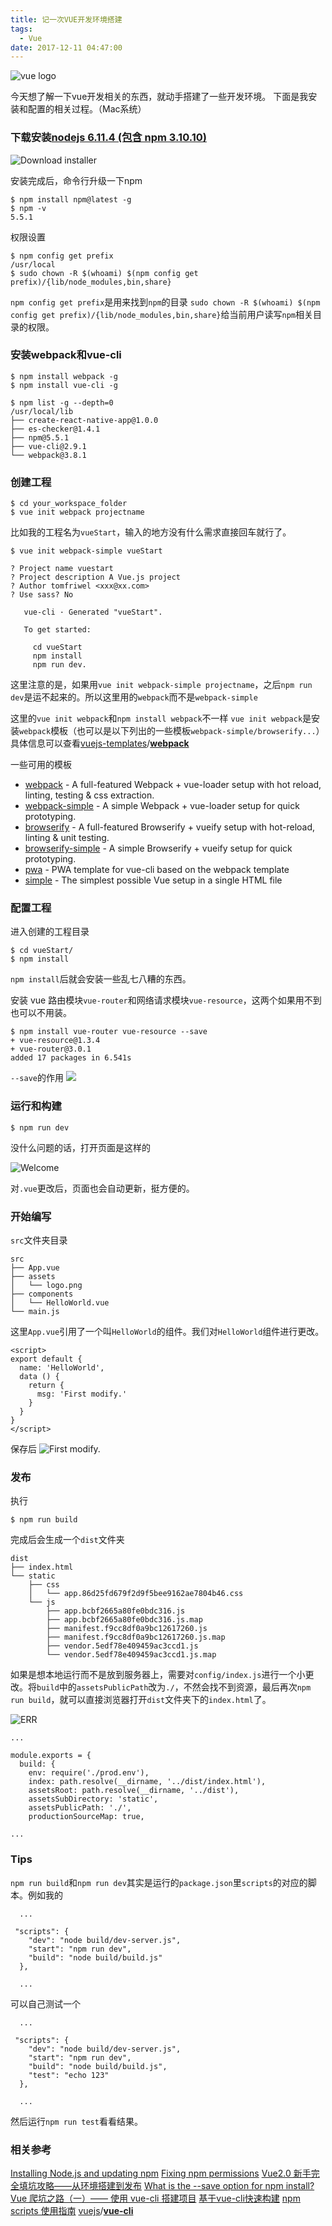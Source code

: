 ```yaml
---
title: 记一次VUE开发环境搭建
tags:
  - Vue
date: 2017-12-11 04:47:00
---
```



![vue logo](http://upload-images.jianshu.io/upload_images/2158535-c9700943d83aa88f.png?imageMogr2/auto-orient/strip%7CimageView2/2/w/1240)

今天想了解一下vue开发相关的东西，就动手搭建了一些开发环境。
下面是我安装和配置的相关过程。（Mac系统）

### 下载安装[nodejs 6.11.4 (包含 npm 3.10.10)](https://nodejs.org/en/download/)
![Download installer](http://upload-images.jianshu.io/upload_images/2158535-33fb128c8fd8a308.png?imageMogr2/auto-orient/strip%7CimageView2/2/w/600)

安装完成后，命令行升级一下npm
```
$ npm install npm@latest -g
$ npm -v
5.5.1
```
权限设置
```
$ npm config get prefix
/usr/local
$ sudo chown -R $(whoami) $(npm config get prefix)/{lib/node_modules,bin,share}
```

`npm config get prefix`是用来找到`npm`的目录
`sudo chown -R $(whoami) $(npm config get prefix)/{lib/node_modules,bin,share}`给当前用户读写`npm`相关目录的权限。

### 安装webpack和vue-cli
```
$ npm install webpack -g
$ npm install vue-cli -g

$ npm list -g --depth=0
/usr/local/lib
├── create-react-native-app@1.0.0
├── es-checker@1.4.1
├── npm@5.5.1
├── vue-cli@2.9.1
└── webpack@3.8.1
```

### 创建工程
```
$ cd your_workspace_folder
$ vue init webpack projectname
```
比如我的工程名为`vueStart`，输入的地方没有什么需求直接回车就行了。

```
$ vue init webpack-simple vueStart

? Project name vuestart
? Project description A Vue.js project
? Author tomfriwel <xxx@xx.com>
? Use sass? No

   vue-cli · Generated "vueStart".

   To get started:
   
     cd vueStart
     npm install
     npm run dev.
```
这里注意的是，如果用`vue init webpack-simple projectname`，之后`npm run dev`是运不起来的。所以这里用的`webpack`而不是`webpack-simple`

这里的`vue init webpack`和`npm install webpack`不一样
 `vue init webpack`是安装`webpack`模板（也可以是以下列出的一些模板`webpack-simple/browserify...`）
具体信息可以查看[vuejs-templates](https://github.com/vuejs-templates)/**[webpack](https://github.com/vuejs-templates/webpack)**

一些可用的模板
* [webpack](https://github.com/vuejs-templates/webpack) - A full-featured Webpack + vue-loader setup with hot reload, linting, testing & css extraction.
* [webpack-simple](https://github.com/vuejs-templates/webpack-simple) - A simple Webpack + vue-loader setup for quick prototyping.
* [browserify](https://github.com/vuejs-templates/browserify) - A full-featured Browserify + vueify setup with hot-reload, linting & unit testing.
* [browserify-simple](https://github.com/vuejs-templates/browserify-simple) - A simple Browserify + vueify setup for quick prototyping.
* [pwa](https://github.com/vuejs-templates/pwa) - PWA template for vue-cli based on the webpack template
* [simple](https://github.com/vuejs-templates/simple) - The simplest possible Vue setup in a single HTML file


### 配置工程
进入创建的工程目录
```
$ cd vueStart/
$ npm install
```
`npm install`后就会安装一些乱七八糟的东西。

安装 vue 路由模块`vue-router`和网络请求模块`vue-resource`，这两个如果用不到也可以不用装。
```
$ npm install vue-router vue-resource --save
+ vue-resource@1.3.4
+ vue-router@3.0.1
added 17 packages in 6.541s
```
`--save`的作用
![](http://upload-images.jianshu.io/upload_images/2158535-0b9922d19ae9946b.png?imageMogr2/auto-orient/strip%7CimageView2/2/w/1240)

### 运行和构建

```
$ npm run dev
```
没什么问题的话，打开页面是这样的

![Welcome](http://upload-images.jianshu.io/upload_images/2158535-d9e3f3be952834d9.png?imageMogr2/auto-orient/strip%7CimageView2/2/w/600)

对`.vue`更改后，页面也会自动更新，挺方便的。

### 开始编写
`src`文件夹目录
```
src
├── App.vue
├── assets
│   └── logo.png
├── components
│   └── HelloWorld.vue
└── main.js
```
这里`App.vue`引用了一个叫`HelloWorld`的组件。我们对`HelloWorld`组件进行更改。
```
<script>
export default {
  name: 'HelloWorld',
  data () {
    return {
      msg: 'First modify.'
    }
  }
}
</script>
```
保存后
![First modify.](http://upload-images.jianshu.io/upload_images/2158535-6f9b41a973a68c26.png?imageMogr2/auto-orient/strip%7CimageView2/2/w/600)

### 发布
执行
```
$ npm run build
```
完成后会生成一个`dist`文件夹
```
dist
├── index.html
└── static
    ├── css
    │   └── app.86d25fd679f2d9f5bee9162ae7804b46.css
    └── js
        ├── app.bcbf2665a80fe0bdc316.js
        ├── app.bcbf2665a80fe0bdc316.js.map
        ├── manifest.f9cc8df0a9bc12617260.js
        ├── manifest.f9cc8df0a9bc12617260.js.map
        ├── vendor.5edf78e409459ac3ccd1.js
        └── vendor.5edf78e409459ac3ccd1.js.map
```
如果是想本地运行而不是放到服务器上，需要对`config/index.js`进行一个小更改。将`build`中的`assetsPublicPath`改为`./`，不然会找不到资源，最后再次`npm run build`，就可以直接浏览器打开`dist`文件夹下的`index.html`了。

![ERR](http://upload-images.jianshu.io/upload_images/2158535-7188024e99a62f4b.png?imageMogr2/auto-orient/strip%7CimageView2/2/w/600)

```
...

module.exports = {
  build: {
    env: require('./prod.env'),
    index: path.resolve(__dirname, '../dist/index.html'),
    assetsRoot: path.resolve(__dirname, '../dist'),
    assetsSubDirectory: 'static',
    assetsPublicPath: './',
    productionSourceMap: true,

...
```



### Tips
`npm run build`和`npm run dev`其实是运行的`package.json`里`scripts`的对应的脚本。例如我的
```
  ...

 "scripts": {
    "dev": "node build/dev-server.js",
    "start": "npm run dev",
    "build": "node build/build.js"
  },

  ...
```
可以自己测试一个
```
  ...

 "scripts": {
    "dev": "node build/dev-server.js",
    "start": "npm run dev",
    "build": "node build/build.js",
    "test": "echo 123"
  },

  ...
```
然后运行`npm run test`看看结果。


### 相关参考
[Installing Node.js and updating npm](https://docs.npmjs.com/getting-started/installing-node)
[Fixing npm permissions](https://docs.npmjs.com/getting-started/fixing-npm-permissions)
[Vue2.0 新手完全填坑攻略——从环境搭建到发布](http://www.jianshu.com/p/5ba253651c3b)
[What is the --save option for npm install?](https://stackoverflow.com/a/35849725/6279975)
[Vue 爬坑之路（一）—— 使用 vue-cli 搭建项目](http://www.cnblogs.com/wisewrong/p/6255817.html)
[基于vue-cli快速构建](http://blog.csdn.net/lollipop94/article/details/78295315)
[npm scripts 使用指南](http://www.ruanyifeng.com/blog/2016/10/npm_scripts.html)
[vuejs](https://github.com/vuejs)/**[vue-cli](https://github.com/vuejs/vue-cli)**